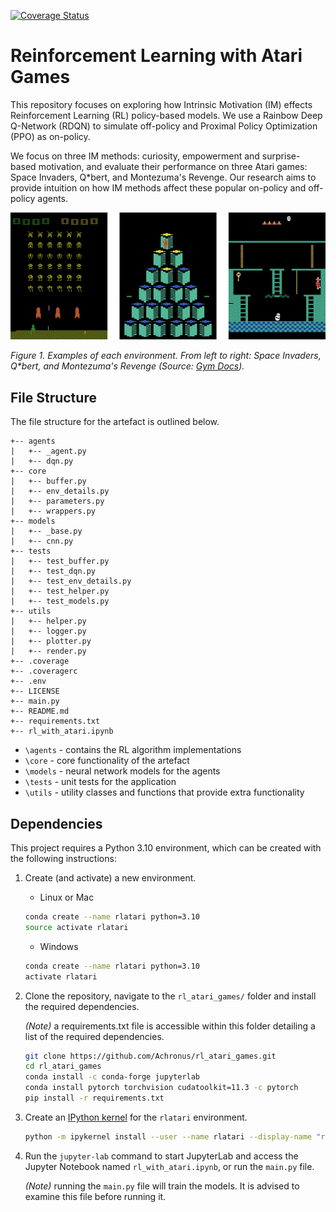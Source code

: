 [![Coverage Status](https://coveralls.io/repos/github/Achronus/rl_atari_games/badge.svg?branch=main)](https://coveralls.io/github/Achronus/rl_atari_games?branch=main)

# Reinforcement Learning with Atari Games
This repository focuses on exploring how Intrinsic Motivation (IM) effects Reinforcement Learning (RL) policy-based models. 
We use a Rainbow Deep Q-Network (RDQN) to simulate off-policy and Proximal Policy Optimization (PPO) as on-policy. 

We focus on three IM methods: curiosity, empowerment and surprise-based motivation, and evaluate their performance on three Atari games: 
Space Invaders, Q*bert, and Montezuma's Revenge. Our research aims to provide intuition on how IM methods affect these popular on-policy and off-policy agents.

![Atari Games](/imgs/atari-games.png)

_Figure 1. Examples of each environment. From left to right: Space Invaders, Q*bert, and Montezuma's Revenge (Source: [Gym Docs](https://www.gymlibrary.ml/environments/atari/))._

## File Structure
The file structure for the artefact is outlined below.

``` ANSI
+-- agents
|   +-- _agent.py
|   +-- dqn.py
+-- core
|   +-- buffer.py
|   +-- env_details.py
|   +-- parameters.py
|   +-- wrappers.py
+-- models
|   +-- _base.py
|   +-- cnn.py
+-- tests
|   +-- test_buffer.py
|   +-- test_dqn.py
|   +-- test_env_details.py
|   +-- test_helper.py
|   +-- test_models.py
+-- utils
|   +-- helper.py
|   +-- logger.py
|   +-- plotter.py
|   +-- render.py
+-- .coverage
+-- .coveragerc
+-- .env
+-- LICENSE
+-- main.py
+-- README.md
+-- requirements.txt
+-- rl_with_atari.ipynb
```
- `\agents` - contains the RL algorithm implementations
- `\core` - core functionality of the artefact
- `\models` - neural network models for the agents
- `\tests` - unit tests for the application
- `\utils` - utility classes and functions that provide extra functionality

## Dependencies
This project requires a Python 3.10 environment, which can be created with the following instructions:

1. Create (and activate) a new environment.

   - Linux or Mac
    ```bash
    conda create --name rlatari python=3.10
    source activate rlatari
    ```

   - Windows
   ```bash
   conda create --name rlatari python=3.10
   activate rlatari
   ```

2. Clone the repository, navigate to the `rl_atari_games/` folder and install the required dependencies.

    _(Note)_ a requirements.txt file is accessible within this folder detailing a list of the required dependencies.

    ```bash
    git clone https://github.com/Achronus/rl_atari_games.git
    cd rl_atari_games
    conda install -c conda-forge jupyterlab
    conda install pytorch torchvision cudatoolkit=11.3 -c pytorch
    pip install -r requirements.txt
    ```

3. Create an [IPython kernel](http://ipython.readthedocs.io/en/stable/install/kernel_install.html) for the `rlatari` environment.

    ```bash
    python -m ipykernel install --user --name rlatari --display-name "rlatari"
    ```

4. Run the `jupyter-lab` command to start JupyterLab and access the Jupyter Notebook named `rl_with_atari.ipynb`, or run the `main.py` file.

    _(Note)_ running the `main.py` file will train the models. It is advised to examine this file before running it.
